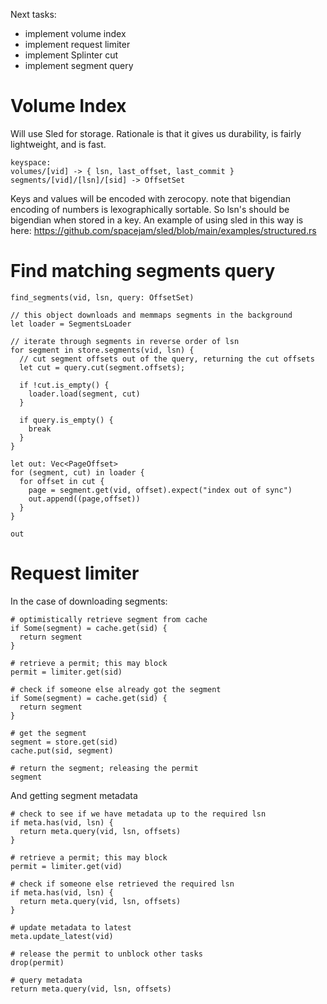 Next tasks:
- implement volume index
- implement request limiter
- implement Splinter cut
- implement segment query

# Volume Index
Will use Sled for storage. Rationale is that it gives us durability, is fairly lightweight, and is fast.

```
keyspace:
volumes/[vid] -> { lsn, last_offset, last_commit }
segments/[vid]/[lsn]/[sid] -> OffsetSet
```

Keys and values will be encoded with zerocopy. note that bigendian encoding of numbers is lexographically sortable. So lsn's should be bigendian when stored in a key. An example of using sled in this way is here: https://github.com/spacejam/sled/blob/main/examples/structured.rs

# Find matching segments query

```
find_segments(vid, lsn, query: OffsetSet)

// this object downloads and memmaps segments in the background
let loader = SegmentsLoader

// iterate through segments in reverse order of lsn
for segment in store.segments(vid, lsn) {
  // cut segment offsets out of the query, returning the cut offsets
  let cut = query.cut(segment.offsets);

  if !cut.is_empty() {
    loader.load(segment, cut)
  }

  if query.is_empty() {
    break
  }
}

let out: Vec<PageOffset>
for (segment, cut) in loader {
  for offset in cut {
    page = segment.get(vid, offset).expect("index out of sync")
    out.append((page,offset))
  }
}

out
```

# Request limiter
In the case of downloading segments:

```
# optimistically retrieve segment from cache
if Some(segment) = cache.get(sid) {
  return segment
}

# retrieve a permit; this may block
permit = limiter.get(sid)

# check if someone else already got the segment
if Some(segment) = cache.get(sid) {
  return segment
}

# get the segment
segment = store.get(sid)
cache.put(sid, segment)

# return the segment; releasing the permit
segment

```

And getting segment metadata

```
# check to see if we have metadata up to the required lsn
if meta.has(vid, lsn) {
  return meta.query(vid, lsn, offsets)
}

# retrieve a permit; this may block
permit = limiter.get(vid)

# check if someone else retrieved the required lsn
if meta.has(vid, lsn) {
  return meta.query(vid, lsn, offsets)
}

# update metadata to latest
meta.update_latest(vid)

# release the permit to unblock other tasks
drop(permit)

# query metadata
return meta.query(vid, lsn, offsets)
```